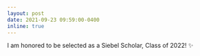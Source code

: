 ```yaml
---
layout: post
date: 2021-09-23 09:59:00-0400
inline: true
---
```


I am honored to be selected as a Siebel Scholar, Class of 2022! :sparkles: 
